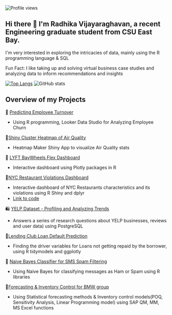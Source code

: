 
![Profile views](https://gpvc.arturio.dev/viradhikaa)  

## Hi there 👋 I'm Radhika Vijayaraghavan, a recent Engineering graduate student from CSU East Bay.

I'm very interested in exploring the intricacies of data, mainly using the R programming language & SQL

Fun Fact: I like taking up and solving virtual business case studies and analyzing data to inform recommendations and insights

[![Top Langs](https://github-readme-stats.vercel.app/api/top-langs/?username=viradhikaa)](https://github.com/anuraghazra/github-readme-stats)
![GitHub stats](https://github-readme-stats.vercel.app/api?username=viradhikaa&show_icons=true&count_private=true)  

## Overview of my Projects
💼 [Predicting Employee Turnover](https://github.com/viradhikaa/HR-Analytics-Employee-Churn-Prediction)
- Using R programming, Looker Data Studio for Analyzing Employee Churn

🍃[Shiny Cluster Heatmap of Air Quality](https://rvijayaraghavan.shinyapps.io/Problem_01_heatmap/)
- Heatmap Maker Shiny App to visualize Air Quality stats

🚖 [LYFT BayWheels Flex Dashboard](https://rpubs.com/viradhika/973668)
- Interactive dashboard using Plotly packages in R

🍔[NYC Restaurant Violations Dashboard](https://rvijayaraghavan.shinyapps.io/problem_4_Restaurant_Violations_app/?_ga=2.106304387.1290595451.1678923496-1022704292.1678923496)
- Interactive dashboard of NYC Restaurants characteristics and its violations using R Shiny and dplyr
- [Link to code](https://github.com/viradhikaa/R-Shiny-Dashboards/blob/main/NY_restaurant_violations_app.R)

🛍️ [YELP Dataset - Profiling and Analyzing Trends](https://github.com/viradhikaa/Yelp-Dataset-Analysis-using-SQL/blob/main/DataScientistRolePlay.pdf)
- Answers a series of research questions about YELP businesses, reviews and user data) using PostgreSQL

🏦[Lending Club Loan Default Prediction](https://github.com/viradhikaa/Lending-Club-Loan-Default-Prediction)
- Finding the driver variables for Loans not getting repaid by the borrower, using R tidymodels and ggplotly

📩 [Naive Bayes Classifier for SMS Spam Filtering](https://github.com/viradhikaa/Naive-Bayes-classifier-for-SMS-Spam-Filtering)
- Using Naive Bayes for classifying messages as Ham or Spam using R libraries

🚛[Forecasting & Inventory Control for BMW group](https://github.com/viradhikaa/Forecasting-Inventory-Analysis-BMW-Group)
- Using Statistical forecasting methods & Inventory control models(POQ, Sensitivity Analysis, Linear Programming model) using SAP QM, MM, MS Excel functions

